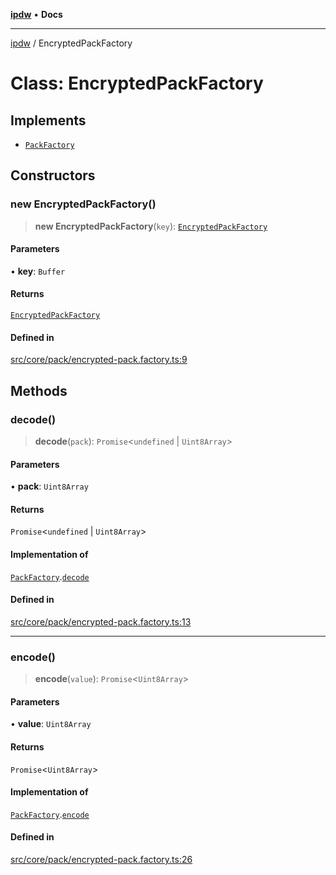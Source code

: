 [**ipdw**](../README.md) • **Docs**

***

[ipdw](../globals.md) / EncryptedPackFactory

# Class: EncryptedPackFactory

## Implements

- [`PackFactory`](../interfaces/PackFactory.md)

## Constructors

### new EncryptedPackFactory()

> **new EncryptedPackFactory**(`key`): [`EncryptedPackFactory`](EncryptedPackFactory.md)

#### Parameters

• **key**: `Buffer`

#### Returns

[`EncryptedPackFactory`](EncryptedPackFactory.md)

#### Defined in

[src/core/pack/encrypted-pack.factory.ts:9](https://github.com/ansi-code/ipdw/blob/d3334c70f49293ce3e0ff61a485778d41bda3a8d/src/core/pack/encrypted-pack.factory.ts#L9)

## Methods

### decode()

> **decode**(`pack`): `Promise`\<`undefined` \| `Uint8Array`\>

#### Parameters

• **pack**: `Uint8Array`

#### Returns

`Promise`\<`undefined` \| `Uint8Array`\>

#### Implementation of

[`PackFactory`](../interfaces/PackFactory.md).[`decode`](../interfaces/PackFactory.md#decode)

#### Defined in

[src/core/pack/encrypted-pack.factory.ts:13](https://github.com/ansi-code/ipdw/blob/d3334c70f49293ce3e0ff61a485778d41bda3a8d/src/core/pack/encrypted-pack.factory.ts#L13)

***

### encode()

> **encode**(`value`): `Promise`\<`Uint8Array`\>

#### Parameters

• **value**: `Uint8Array`

#### Returns

`Promise`\<`Uint8Array`\>

#### Implementation of

[`PackFactory`](../interfaces/PackFactory.md).[`encode`](../interfaces/PackFactory.md#encode)

#### Defined in

[src/core/pack/encrypted-pack.factory.ts:26](https://github.com/ansi-code/ipdw/blob/d3334c70f49293ce3e0ff61a485778d41bda3a8d/src/core/pack/encrypted-pack.factory.ts#L26)
